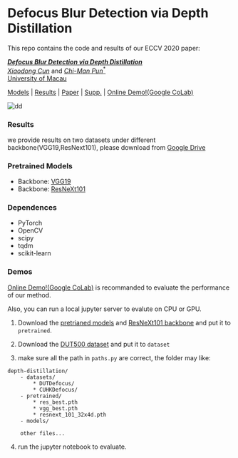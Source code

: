 # Defocus Blur Detection via Depth Distillation 

This repo contains the code and results of our ECCV 2020 paper:

<i><b>[Defocus Blur Detection via Depth Distillation](https://arxiv.org/abs/2007.08113)</b></i><br>
[_Xiaodong Cun_](http://vinthony.github.io) and [_Chi-Man Pun_<sup>*</sup>](http://www.cis.umac.mo/~cmpun/) <br>
[University of Macau](http://um.edu.mo/)


[Models](#pretrained-models) | [Results](#results) | [Paper](https://arxiv.org/abs/2007.08113) | [Supp.](https://www.ecva.net/papers/eccv_2020/papers_ECCV/papers/123580732-supp.pdf) | [Online Demo!(Google CoLab)](https://colab.research.google.com/drive/1a-Un_lZqkEN-mr-SzQh9GLy4qXIJgn0v#scrollTo=Lh2_NGuLaM_c)

![dd](https://user-images.githubusercontent.com/4397546/86791086-c1ac9b80-c09b-11ea-83cf-2f046bafa258.png)


### Results

we provide results on two datasets under different backbone(VGG19,ResNext101), please download from [Google Drive](https://drive.google.com/file/d/13nhzz9qaQ6U0F7Jsu4mLMS8XktZK1-Y_/view?usp=sharing)


### Pretrained Models

* Backbone: [VGG19](https://drive.google.com/file/d/1VigqrPdiIF18VALo92L9WCuASnpzu7qa/view?usp=sharing)
* Backbone: [ResNeXt101](https://drive.google.com/file/d/1HrzFqXSJY2Zxd9qvdKC7_Glxljjd27sf/view?usp=sharing)


### Dependences

* PyTorch
* OpenCV
* scipy
* tqdm
* scikit-learn


### Demos
[Online Demo!(Google CoLab)](https://colab.research.google.com/drive/1a-Un_lZqkEN-mr-SzQh9GLy4qXIJgn0v#scrollTo=Lh2_NGuLaM_c) is recommanded to evaluate the performance of our method.

Also, you can run a local jupyter server to evalute on CPU or GPU.

1. Download the [pretrianed models](#pretrained-models) and [ResNeXt101 backbone](https://drive.google.com/file/d/1o7zQvDef9mAEzbQeHAwMSi9nK_QEhhVZ/view?usp=sharing) and put it to `pretrained`.
2. Download the [DUT500 dataset](https://drive.google.com/file/d/1Qmcu6GDgKhiHVgLxeQg23tfy5I1Xg5Xk/view?usp=sharing) and put it to `dataset`

3. make sure all the path in `paths.py` are correct, the folder may like:

```
depth-distillation/
    - datasets/
        * DUTDefocus/
        * CUHKDefocus/
    - pretrained/
        * res_best.pth
        * vgg_best.pth
        * resnext_101_32x4d.pth
    - models/
    
    other files...
```

4. run the jupyter notebook to evaluate. 